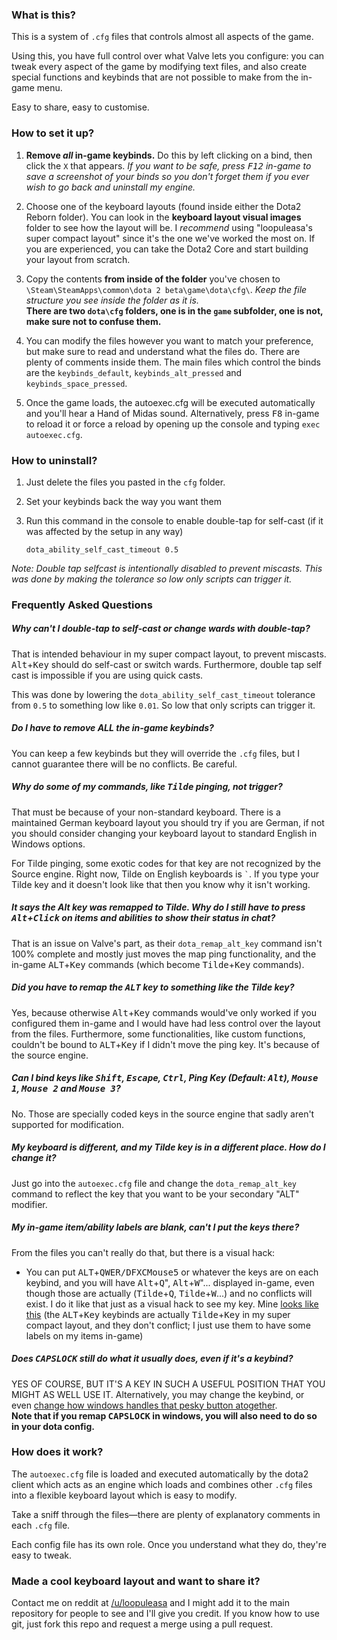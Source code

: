 ### What is this?

This is a system of `.cfg` files that controls almost all aspects of the game.

Using this, you have full control over what Valve lets you configure: you can tweak every aspect of the game by modifying text files, and also create special functions and keybinds that are not possible to make from the in-game menu.

Easy to share, easy to customise.


### How to set it up?

1. **Remove _all_ in-game keybinds.**  Do this by left clicking on a bind, then click the `X` that appears. *If you want to be safe, press <kbd>F12</kbd> in-game to save a screenshot of your binds so you don't forget them if you ever wish to go back and uninstall my engine.*

2. Choose one of the keyboard layouts (found inside either the Dota2 Reborn folder). You can look in the __keyboard layout visual images__ folder to see how the layout will be. I *recommend* using "loopuleasa's super compact layout" since it's the one we've worked the most on. If you are experienced, you can take the Dota2 Core and start building your layout from scratch.

3. Copy the contents **from inside of the folder** you've chosen to `\Steam\SteamApps\common\dota 2 beta\game\dota\cfg\`. *Keep the file structure you see inside the folder as it is.*  
**There are two `dota\cfg` folders, one is in the `game` subfolder, one is not, make sure not to confuse them.**

4. You can modify the files however you want to match your preference, but make sure to read and understand what the files do. There are plenty of comments inside them. The main files which control the binds are the `keybinds_default`, `keybinds_alt_pressed` and `keybinds_space_pressed`.

5. Once the game loads, the autoexec.cfg will be executed automatically and you'll hear a Hand of Midas sound. Alternatively, press <kbd>F8</kbd> in-game to reload it or force a reload by opening up the console and typing `exec autoexec.cfg`.


### How to uninstall?

1. Just delete the files you pasted in the `cfg` folder.

2. Set your keybinds back the way you want them

3. Run this command in the console to enable double-tap for self-cast (if it was affected by the setup in any way)

    `dota_ability_self_cast_timeout 0.5`

*Note: Double tap selfcast is intentionally disabled to prevent miscasts. This was done by making the tolerance so low only scripts can trigger it.*


### Frequently Asked Questions

##### Why can't I double-tap to self-cast or change wards with double-tap?

That is intended behaviour in my super compact layout, to prevent miscasts. <kbd>Alt</kbd>+<kbd>Key</kbd> should do self-cast or switch wards. Furthermore, double tap self cast is impossible if you are using quick casts.

This was done by lowering the `dota_ability_self_cast_timeout` tolerance from `0.5` to something low like `0.01`. So low that only scripts can trigger it.

##### Do I have to remove ALL the in-game keybinds?

You can keep a few keybinds but they will override the `.cfg` files, but I cannot guarantee there will be no conflicts. Be careful.

##### Why do some of my commands, like <kbd>Tilde</kbd> pinging, not trigger?

That must be because of your non-standard keyboard. There is a maintained German keyboard layout you should try if you are German, if not you should consider changing your keyboard layout to standard English in Windows options.

For Tilde pinging, some exotic codes for that key are not recognized by the Source engine. Right now, Tilde on English keyboards is `` ` ``. If you type your Tilde key and it doesn't look like that then you know why it isn't working.

##### It says the Alt key was remapped to Tilde. Why do I still have to press <kbd>Alt</kbd>+<kbd>Click</kbd> on items and abilities to show their status in chat?

That is an issue on Valve's part, as their `dota_remap_alt_key` command isn't 100% complete and mostly just moves the map ping functionality, and the in-game <kbd>ALT</kbd>+<kbd>Key</kbd> commands (which become <kbd>Tilde</kbd>+<kbd>Key</kbd> commands).

##### Did you have to remap the <kbd>ALT</kbd> key to something like the Tilde key?

Yes, because otherwise <kbd>Alt</kbd>+<kbd>Key</kbd> commands would've only worked if you configured them in-game and I would have had less control over the layout from the files. Furthermore, some functionalities, like custom functions, couldn't be bound to <kbd>ALT</kbd>+<kbd>Key</kbd> if I didn't move the ping key. It's because of the source engine.

##### Can I bind keys like <kbd>Shift</kbd>, <kbd>Escape</kbd>, <kbd>Ctrl</kbd>, Ping Key (Default: <kbd>Alt</kbd>), <kbd>Mouse 1</kbd>, <kbd>Mouse 2</kbd> and <kbd>Mouse 3</kbd>?

No. Those are specially coded keys in the source engine that sadly aren't supported for modification.

##### My keyboard is different, and my Tilde key is in a different place. How do I change it?

Just go into the `autoexec.cfg` file and change the `dota_remap_alt_key` command to reflect the key that you want to be your secondary "ALT" modifier.

##### My in-game item/ability labels are blank, can't I put the keys there?

From the files you can't really do that, but there is a visual hack:

- You can put <kbd>ALT</kbd>+<kbd>QWER/DFXCMouse5</kbd> or whatever the keys are on each keybind, and you will have <kbd>Alt</kbd>+<kbd>Q</kbd>", <kbd>Alt</kbd>+<kbd>W</kbd>"... displayed in-game, even though those are actually (<kbd>Tilde</kbd>+<kbd>Q</kbd>, <kbd>Tilde</kbd>+<kbd>W</kbd>...) and no conflicts will exist. I do it like that just as a visual hack to see my key.
Mine [looks like this](http://i.imgur.com/ZMlrp16.png) (the <kbd>ALT</kbd>+<kbd>Key</kbd> keybinds are actually <kbd>Tilde</kbd>+<kbd>Key</kbd> in my super compact layout, and they don't conflict; I just use them to have some labels on my items in-game)

##### Does <kbd>CAPSLOCK</kbd> still do what it usually does, even if it's a keybind?

YES OF COURSE, BUT IT'S A KEY IN SUCH A USEFUL POSITION THAT YOU MIGHT AS WELL USE IT.  Alternatively, you may change the keybind, or even [change how windows handles that pesky button atogether](http://www.howtogeek.com/194705/how-to-disable-or-reassign-the-caps-lock-key-on-any-operating-system/).  
__Note that if you remap <kbd>CAPSLOCK</kbd> in windows, you will also need to do so in your dota config.__


### How does it work?

The `autoexec.cfg` file is loaded and executed automatically by the dota2 client which acts as an engine which loads and combines other `.cfg` files into a flexible keyboard layout which is easy to modify.

Take a sniff through the files—there are plenty of explanatory comments in each `.cfg` file.

Each config file has its own role. Once you understand what they do, they're easy to tweak.


### Made a cool keyboard layout and want to share it?

Contact me on reddit at [/u/loopuleasa](https://www.reddit.com/message/compose/?to=loopuleasa) and I might add it to the main repository for people to see and I'll give you credit.
If you know how to use git, just fork this repo and request a merge using a pull request.
